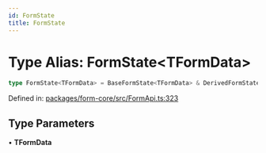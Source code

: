 ```yaml
---
id: FormState
title: FormState
---
```


<!-- DO NOT EDIT: this page is autogenerated from the type comments -->

# Type Alias: FormState\<TFormData\>

```ts
type FormState<TFormData> = BaseFormState<TFormData> & DerivedFormState<TFormData>;
```

Defined in: [packages/form-core/src/FormApi.ts:323](https://github.com/TanStack/form/blob/main/packages/form-core/src/FormApi.ts#L323)

## Type Parameters

• **TFormData**
